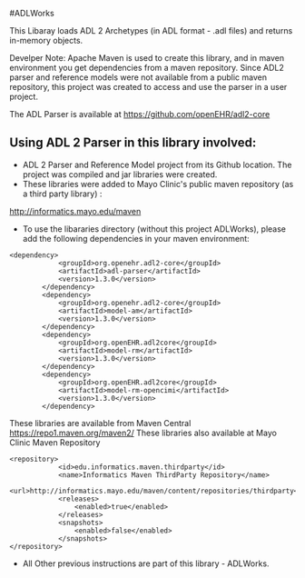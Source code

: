 #ADLWorks

This Libaray loads ADL 2 Archetypes (in ADL format - .adl files) and returns in-memory objects.

Develper Note:
Apache Maven is used to create this library, and in maven environment
you get dependencies from a maven repository. Since ADL2 parser and
reference models were not available from a public maven repository, 
this project was created to access and use the parser in a user project.

The ADL Parser is available at 
https://github.com/openEHR/adl2-core

## Using ADL 2 Parser in this library involved:
* ADL 2 Parser and Reference Model project from its Github location. The project was compiled and jar libraries were created.
* These libraries were added to Mayo Clinic's public maven repository (as a third party library) : 

http://informatics.mayo.edu/maven

* To use the libararies directory (without this project ADLWorks), please add the following dependencies in your maven environment:
```
<dependency>
            <groupId>org.openehr.adl2-core</groupId>
            <artifactId>adl-parser</artifactId>
            <version>1.3.0</version>
        </dependency>
        <dependency>
            <groupId>org.openehr.adl2-core</groupId>
            <artifactId>model-am</artifactId>
            <version>1.3.0</version>
        </dependency>
        <dependency>
            <groupId>org.openEHR.adl2core</groupId>
            <artifactId>model-rm</artifactId>
            <version>1.3.0</version>
        </dependency>
        <dependency>
            <groupId>org.openEHR.adl2core</groupId>
            <artifactId>model-rm-opencimi</artifactId>
            <version>1.3.0</version>
        </dependency>
```
These libraries are available from Maven Central https://repo1.maven.org/maven2/
These libraries also available at Mayo Clinic Maven Repository
```
<repository>
            <id>edu.informatics.maven.thirdparty</id>
            <name>Informatics Maven ThirdParty Repository</name>
            <url>http://informatics.mayo.edu/maven/content/repositories/thirdparty</url>
            <releases>
                <enabled>true</enabled>
            </releases>
            <snapshots>
                <enabled>false</enabled>
            </snapshots>
</repository>
```
* All Other previous instructions are part of this library - ADLWorks.
